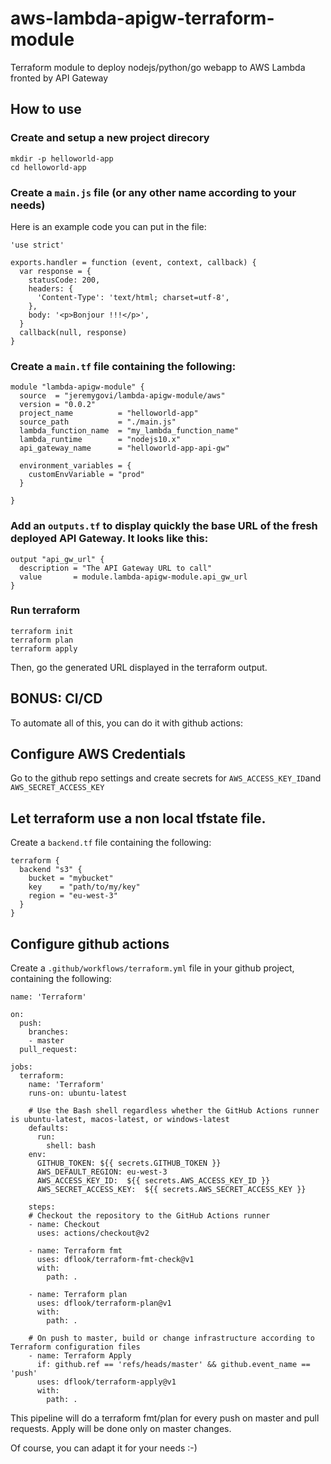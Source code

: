 # aws-lambda-apigw-terraform-module

Terraform module to deploy nodejs/python/go webapp to AWS Lambda fronted by API Gateway

## How to use


### Create and setup a new project direcory

```
mkdir -p helloworld-app
cd helloworld-app
```

### Create a `main.js` file (or any other name according to your needs)

Here is an example code you can put in the file:

```
'use strict'

exports.handler = function (event, context, callback) {
  var response = {
    statusCode: 200,
    headers: {
      'Content-Type': 'text/html; charset=utf-8',
    },
    body: '<p>Bonjour !!!</p>',
  }
  callback(null, response)
}
```


### Create a `main.tf` file containing the following:


```hcl
module "lambda-apigw-module" {
  source  = "jeremygovi/lambda-apigw-module/aws"
  version = "0.0.2"
  project_name          = "helloworld-app"
  source_path           = "./main.js"
  lambda_function_name  = "my_lambda_function_name"
  lambda_runtime        = "nodejs10.x"
  api_gateway_name      = "helloworld-app-api-gw"

  environment_variables = {
    customEnvVariable = "prod"
  }

}
```

### Add an `outputs.tf` to display quickly the base URL of the fresh deployed API Gateway. It looks like this:

```hcl
output "api_gw_url" {
  description = "The API Gateway URL to call"
  value       = module.lambda-apigw-module.api_gw_url
}

```

### Run terraform

```
terraform init
terraform plan
terraform apply
```

Then, go the generated URL displayed in the terraform output.

## BONUS: CI/CD

To automate all of this, you can do it with github actions:

## Configure AWS Credentials

Go to the github repo settings and create secrets for `AWS_ACCESS_KEY_ID`and `AWS_SECRET_ACCESS_KEY`

## Let terraform use a non local tfstate file.

Create a `backend.tf` file containing the following:

```hcl
terraform {
  backend "s3" {
    bucket = "mybucket"
    key    = "path/to/my/key"
    region = "eu-west-3"
  }
}
```

## Configure github actions

Create a `.github/workflows/terraform.yml` file in your github project, containing the following:

```hcl
name: 'Terraform'

on:
  push:
    branches:
    - master
  pull_request:

jobs:
  terraform:
    name: 'Terraform'
    runs-on: ubuntu-latest

    # Use the Bash shell regardless whether the GitHub Actions runner is ubuntu-latest, macos-latest, or windows-latest
    defaults:
      run:
        shell: bash
    env:
      GITHUB_TOKEN: ${{ secrets.GITHUB_TOKEN }} 
      AWS_DEFAULT_REGION: eu-west-3
      AWS_ACCESS_KEY_ID:  ${{ secrets.AWS_ACCESS_KEY_ID }}
      AWS_SECRET_ACCESS_KEY:  ${{ secrets.AWS_SECRET_ACCESS_KEY }}

    steps:
    # Checkout the repository to the GitHub Actions runner
    - name: Checkout
      uses: actions/checkout@v2
    
    - name: Terraform fmt
      uses: dflook/terraform-fmt-check@v1
      with:
        path: .
    
    - name: Terraform plan
      uses: dflook/terraform-plan@v1
      with:
        path: .

    # On push to master, build or change infrastructure according to Terraform configuration files
    - name: Terraform Apply
      if: github.ref == 'refs/heads/master' && github.event_name == 'push'
      uses: dflook/terraform-apply@v1
      with:
        path: .
```

This pipeline will do a terraform fmt/plan for every push on master and pull requests. Apply will be done only on master changes.

Of course, you can adapt it for your needs :-)




